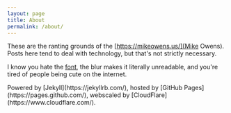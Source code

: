 ```yaml
---
layout: page
title: About
permalink: /about/
---
```


These are the ranting grounds of the [https://mikeowens.us/](Mike Owens).  Posts here
tend to deal with technology, but that's not strictly necessary.

I know you hate the [font](http://asdasd.rpg.fi/~svo/glasstty/), the blur
makes it literally unreadable, and you're tired of people being cute on the
internet.

<p class="footnotes" markdown="1">
Powered by
[Jekyll](https://jekyllrb.com/), hosted by
[GitHub Pages](https://pages.github.com/),
webscaled by [CloudFlare](https://www.cloudflare.com/).
</p>

